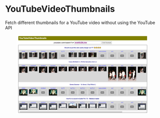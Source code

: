 # YouTubeVideoThumbnails

Fetch different thumbnails for a YouTube video without using the YouTube API

<div align="center">
  <img src="screenshot.png" align="center" width="85%">
</div>
